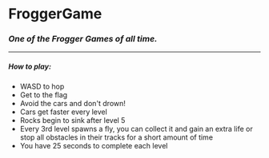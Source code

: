 # FroggerGame
<h3><em>One of the Frogger Games of all time.</em></h3>
<hr>

<h5>How to play:</h5>
<ul>
  <li>WASD to hop</li>
  <li>Get to the flag</li>
  <li>Avoid the cars and don't drown!</li>
  <li>Cars get faster every level</li>
  <li>Rocks begin to sink after level 5</li>
  <li>Every 3rd level spawns a fly, you can collect it and gain an extra life or stop all obstacles in their tracks for a short amount of time</li>
  <li>You have 25 seconds to complete each level</li>
</ul>
